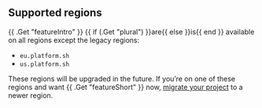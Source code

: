 ## Supported regions

{{ .Get "featureIntro" }} {{ if (.Get "plural") }}are{{ else }}is{{ end }} available on all regions except the legacy regions:

* `eu.platform.sh`
* `us.platform.sh`

These regions will be upgraded in the future.
If you’re on one of these regions and want {{ .Get "featureShort" }} now,
[migrate your project](/guides/general/region-migration.md) to a newer region.
